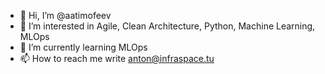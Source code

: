 - 👋 Hi, I’m @aatimofeev
- 👀 I’m interested in Agile, Clean Architecture, Python, Machine Learning, MLOps
- 🌱 I’m currently learning MLOps
- 📫 How to reach me write anton@infraspace.tu

<!---
aatimofeev/aatimofeev is a ✨ special ✨ repository because its `README.md` (this file) appears on your GitHub profile.
You can click the Preview link to take a look at your changes.
--->
